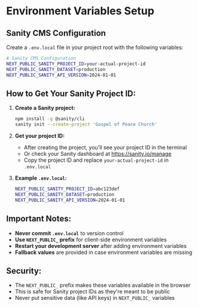 # Environment Variables Setup

## Sanity CMS Configuration

Create a `.env.local` file in your project root with the following variables:

```bash
# Sanity CMS Configuration
NEXT_PUBLIC_SANITY_PROJECT_ID=your-actual-project-id
NEXT_PUBLIC_SANITY_DATASET=production
NEXT_PUBLIC_SANITY_API_VERSION=2024-01-01
```

## How to Get Your Sanity Project ID:

1. **Create a Sanity project:**
   ```bash
   npm install -g @sanity/cli
   sanity init --create-project 'Gospel of Peace Church'
   ```

2. **Get your project ID:**
   - After creating the project, you'll see your project ID in the terminal
   - Or check your Sanity dashboard at https://sanity.io/manage
   - Copy the project ID and replace `your-actual-project-id` in `.env.local`

3. **Example `.env.local`:**
   ```bash
   NEXT_PUBLIC_SANITY_PROJECT_ID=abc123def
   NEXT_PUBLIC_SANITY_DATASET=production
   NEXT_PUBLIC_SANITY_API_VERSION=2024-01-01
   ```

## Important Notes:

- **Never commit `.env.local`** to version control
- **Use `NEXT_PUBLIC_` prefix** for client-side environment variables
- **Restart your development server** after adding environment variables
- **Fallback values** are provided in case environment variables are missing

## Security:

- The `NEXT_PUBLIC_` prefix makes these variables available in the browser
- This is safe for Sanity project IDs as they're meant to be public
- Never put sensitive data (like API keys) in `NEXT_PUBLIC_` variables

